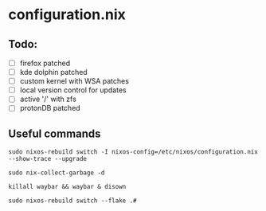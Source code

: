 # configuration.nix

## Todo:

- [ ] firefox patched
- [ ] kde dolphin patched
- [ ] custom kernel with WSA patches
- [ ] local version control for updates
- [ ] active '/' with zfs
- [ ] protonDB patched

## Useful commands

```shell
sudo nixos-rebuild switch -I nixos-config=/etc/nixos/configuration.nix --show-trace --upgrade
```

```shell
sudo nix-collect-garbage -d
```

```shell
killall waybar && waybar & disown
```

```shell
sudo nixos-rebuild switch --flake .#
```
